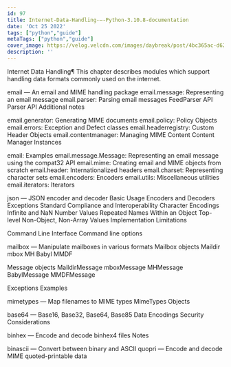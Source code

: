 ```yaml
---
id: 97
title: Internet-Data-Handling-—-Python-3.10.8-documentation
date: 'Oct 25 2022'
tags: ["python","guide"]
metaTags: ["python","guide"]
cover_image: https://velog.velcdn.com/images/daybreak/post/4bc365ac-d62b-4417-a21a-735f6432fb2d/python001.png
description: ''
---
```



Internet Data Handling¶
This chapter describes modules which support handling data formats commonly used
on the internet.


email — An email and MIME handling package
email.message: Representing an email message
email.parser: Parsing email messages
FeedParser API
Parser API
Additional notes


email.generator: Generating MIME documents
email.policy: Policy Objects
email.errors: Exception and Defect classes
email.headerregistry: Custom Header Objects
email.contentmanager: Managing MIME Content
Content Manager Instances


email: Examples
email.message.Message: Representing an email message using the compat32 API
email.mime: Creating email and MIME objects from scratch
email.header: Internationalized headers
email.charset: Representing character sets
email.encoders: Encoders
email.utils: Miscellaneous utilities
email.iterators: Iterators


json — JSON encoder and decoder
Basic Usage
Encoders and Decoders
Exceptions
Standard Compliance and Interoperability
Character Encodings
Infinite and NaN Number Values
Repeated Names Within an Object
Top-level Non-Object, Non-Array Values
Implementation Limitations


Command Line Interface
Command line options




mailbox — Manipulate mailboxes in various formats
Mailbox objects
Maildir
mbox
MH
Babyl
MMDF


Message objects
MaildirMessage
mboxMessage
MHMessage
BabylMessage
MMDFMessage


Exceptions
Examples


mimetypes — Map filenames to MIME types
MimeTypes Objects


base64 — Base16, Base32, Base64, Base85 Data Encodings
Security Considerations


binhex — Encode and decode binhex4 files
Notes


binascii — Convert between binary and ASCII
quopri — Encode and decode MIME quoted-printable data



